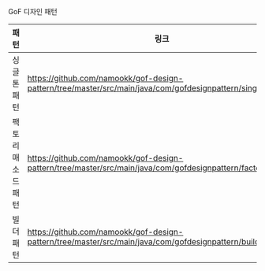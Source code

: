 GoF 디자인 패턴

|패턴|링크|
|---|---|
|싱글톤패턴|https://github.com/namookk/gof-design-pattern/tree/master/src/main/java/com/gofdesignpattern/singleton|
|팩토리매소드패턴|https://github.com/namookk/gof-design-pattern/tree/master/src/main/java/com/gofdesignpattern/factorymethod|
|빌더패턴|https://github.com/namookk/gof-design-pattern/tree/master/src/main/java/com/gofdesignpattern/builder|